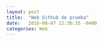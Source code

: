 ```yaml
---
layout: post
title:  "Web Github de prueba"
date:   2016-08-07 12:36:35 -0400
categories: Wob
---
```

